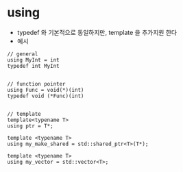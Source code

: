 # using

+ typedef 와 기본적으로 동일하지만, template 을 추가지원 한다
+ 예시
```
// general
using MyInt = int
typedef int MyInt


// function pointer
using Func = void(*)(int)
typedef void (*Func)(int)


// template
template<typename T>
using ptr = T*;

template <typename T>
using my_make_shared = std::shared_ptr<T>(T*);

template <typename T>
using my_vector = std::vector<T>;
```
